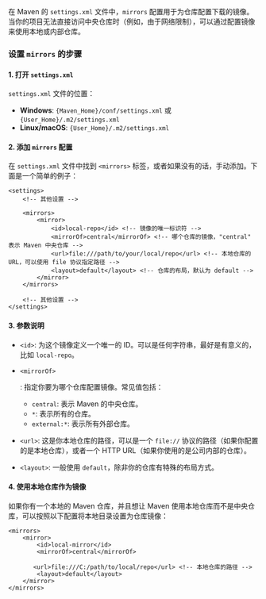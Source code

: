 在 Maven 的 `settings.xml` 文件中，`mirrors` 配置用于为仓库配置下载的镜像。当你的项目无法直接访问中央仓库时（例如，由于网络限制），可以通过配置镜像来使用本地或内部仓库。

### 设置 `mirrors` 的步骤

#### 1. 打开 `settings.xml`

`settings.xml` 文件的位置：

- **Windows**: `{Maven_Home}/conf/settings.xml` 或 `{User_Home}/.m2/settings.xml`
- **Linux/macOS**: `{User_Home}/.m2/settings.xml`

#### 2. 添加 `mirrors` 配置

在 `settings.xml` 文件中找到 `<mirrors>` 标签，或者如果没有的话，手动添加。下面是一个简单的例子：

```
<settings>
    <!-- 其他设置 -->

    <mirrors>
        <mirror>
            <id>local-repo</id> <!-- 镜像的唯一标识符 -->
            <mirrorOf>central</mirrorOf> <!-- 哪个仓库的镜像，"central" 表示 Maven 中央仓库 -->
            <url>file:///path/to/your/local/repo</url> <!-- 本地仓库的URL，可以使用 file 协议指定路径 -->
            <layout>default</layout> <!-- 仓库的布局，默认为 default -->
        </mirror>
    </mirrors>

    <!-- 其他设置 -->
</settings>

```

#### 3. 参数说明

- `<id>`: 为这个镜像定义一个唯一的 ID。可以是任何字符串，最好是有意义的，比如 `local-repo`。

- ```
  <mirrorOf>
  ```

  : 指定你要为哪个仓库配置镜像。常见值包括：

  - `central`: 表示 Maven 的中央仓库。
  - `*`: 表示所有的仓库。
  - `external:*`: 表示所有外部仓库。

- `<url>`: 这是你本地仓库的路径，可以是一个 `file://` 协议的路径（如果你配置的是本地仓库），或者一个 HTTP URL（如果你使用的是公司内部的仓库）。

- `<layout>`: 一般使用 `default`，除非你的仓库有特殊的布局方式。

#### 4. 使用本地仓库作为镜像

如果你有一个本地的 Maven 仓库，并且想让 Maven 使用本地仓库而不是中央仓库，可以按照以下配置将本地目录设置为仓库镜像：

```
<mirrors>
    <mirror>
        <id>local-mirror</id>
        <mirrorOf>central</mirrorOf>
       
       <url>file:///C:/path/to/local/repo</url> <!-- 本地仓库的路径 -->
        <layout>default</layout>
    </mirror>
</mirrors>

```

